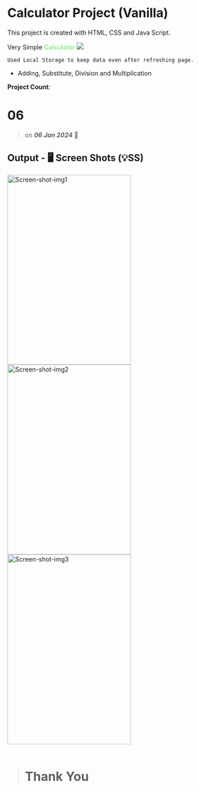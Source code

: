 # Calculator Project (Vanilla)

This project is created with HTML, CSS and Java Script.

Very Simple <font color="lightgreen">**Calculator**</font> <img src="./icons/icons8-calculator-20.png">

    Used Local Storage to keep data even after refreshing page.

-   Adding, Substitute, Division and Multiplication

**Project Count**: <h1>06</h1>

> on **_06 Jan 2024_** 📅

## Output - 🖥️ Screen Shots (💡SS)

<img width="280" height="430" src="./screen-shots/Calculator-img-1.png" alt= "Screen-shot-img1"/>
<img width="280" height="430" src="./screen-shots/Calculator-img-2.png" alt= "Screen-shot-img2"/>
<img width="280" height="430" src="./screen-shots/Calculator-img-3.png" alt= "Screen-shot-img3"/>
<br><br>

> # Thank You
